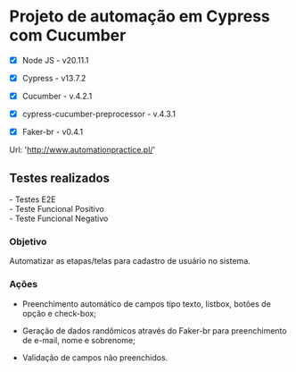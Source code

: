# Projeto de automação em Cypress com Cucumber

-[x] Node JS - v20.11.1  
-[x] Cypress - v13.7.2  
-[x] Cucumber - v.4.2.1   
-[x] cypress-cucumber-preprocessor - v.4.3.1  
-[x] Faker-br - v0.4.1  


Url: 'http://www.automationpractice.pl/' 
<h2>Testes realizados</h2>
- Testes E2E <br>
- Teste Funcional Positivo <br>
- Teste Funcional Negativo

<h3>Objetivo</h3>
Automatizar as etapas/telas para cadastro de usuário no sistema. <br>

<h3>Ações</h3>

* Preenchimento automático de campos tipo texto, listbox, botões de opção e check-box;

* Geração de dados randômicos através do Faker-br para preenchimento de e-mail, nome e sobrenome;

* Validação de campos não preenchidos.
